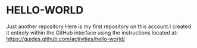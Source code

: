 # HELLO-WORLD
Just another repository
Here is my first repository on this account.I created it entirely within the GitHub interface using the instructions located at:
https://guides.github.com/activities/hello-world/
